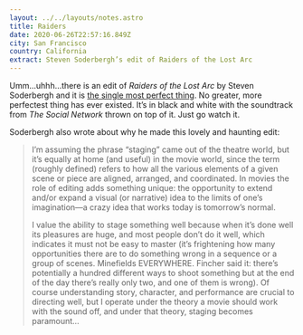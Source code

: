 ```yaml
---
layout: ../../layouts/notes.astro
title: Raiders
date: 2020-06-26T22:57:16.849Z
city: San Francisco
country: California
extract: Steven Soderbergh’s edit of Raiders of the Lost Arc
---
```


Umm...uhhh...there is an edit of _Raiders of the Lost Arc_ by Steven Soderbergh and it is [the single most perfect thing](http://extension765.com/soderblogh/18-raiders). No greater, more perfectest thing has ever existed. It’s in black and white with the soundtrack from _The Social Network_ thrown on top of it. Just go watch it.

Soderbergh also wrote about why he made this lovely and haunting edit:

> I’m assuming the phrase “staging” came out of the theatre world, but it’s equally at home (and useful) in the movie world, since the term (roughly defined) refers to how all the various elements of a given scene or piece are aligned, arranged, and coordinated. In movies the role of editing adds something unique: the opportunity to extend and/or expand a visual (or narrative) idea to the limits of one’s imagination—a crazy idea that works today is tomorrow’s normal.
>
> I value the ability to stage something well because when it’s done well its pleasures are huge, and most people don’t do it well, which indicates it must not be easy to master (it’s frightening how many opportunities there are to do something wrong in a sequence or a group of scenes. Minefields EVERYWHERE. Fincher said it: there’s potentially a hundred different ways to shoot something but at the end of the day there’s really only two, and one of them is wrong). Of course understanding story, character, and performance are crucial to directing well, but I operate under the theory a movie should work with the sound off, and under that theory, staging becomes paramount...
